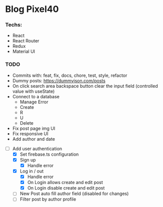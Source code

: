 # Blog Pixel40

### Techs:

- React
- React Router
- Redux
- Material UI

### TODO

- Commits with: feat, fix, docs, chore, test, style, refactor
- Dummy posts: https://dummyjson.com/posts
- On click search area backspace button clear the input field (controlled value with useState)
- Connect to a database
  - Manage Error
  - Create
  - R
  - U
  - Delete
- Fix post page img UI
- Fix responsive UI
- Add author and date
- [ ] Add user authentication
  - [x] Set firebase.ts configuration
  - [x] Sign up
    - [x] Handle error
  - [x] Log in / out
    - [x] Handle error
    - [x] On Login allows create and edit post
    - [x] On Login disable create and edit post
  - [ ] New Post auto fill author field (disabled for changes)
  - [ ] Filter post by author profile
